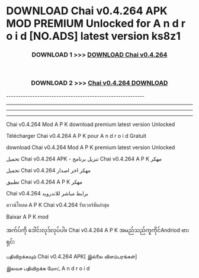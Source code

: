 # DOWNLOAD Chai v0.4.264 APK MOD PREMIUM Unlocked for A n d r o i d [NO.ADS] latest version ks8z1 



<div align="center">

<h3>DOWNLOAD 1 >>> <a href="https://getmod2.web.app/?judul=Chai v0.4.264">DOWNLOAD Chai v0.4.264</a></h3><br>

<h3>DOWNLOAD 2 >>> <a href="https://getmod2.web.app/?judul=Chai v0.4.264">Chai v0.4.264 DOWNLOAD </a></h3>

</div>
----------------------------------------------------------

----------------------------------------------------------

----------------------------------------------------------

----------------------------------------------------------

Chai v0.4.264 Mod A P K download premium latest version Unlocked

Télécharger Chai v0.4.264 A P K pour A n d r o i d Gratuit

download Chai v0.4.264 Mod A P K premium latest version Unlocked

تحميل Chai v0.4.264 APK - تنزيل برنامج Chai v0.4.264 A P K مهكر

تحميل Chai v0.4.264 مهكر اخر اصدار

تطبيق Chai v0.4.264 A P K مهكر

Chai v0.4.264 برابط مباشر للاندرويد

ดาวน์โหลด A P K Chai v0.4.264 รับเวอร์ชันล่าสุด

Baixar A P K mod

အက်ပ်ကို ဒေါင်းလုဒ်လုပ်ပါ။ Chai v0.4.264 A P K အမည်သည်ကူကိုင်Andriod ဗားရှင်း

பதிவிறக்கவும் Chai v0.4.264 APK[ இல்லை விளம்பரங்கள்] 
 
இலவச பதிவிறக்க மோட் A n d r o i d




